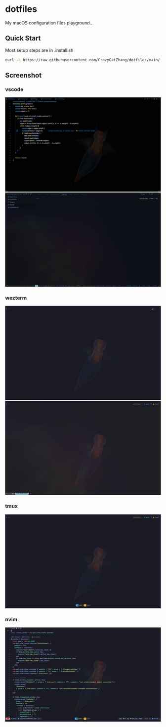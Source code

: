 # dotfiles

My macOS configuration files playground...

## Quick Start

Most setup steps are in .install.sh

```bash
curl -L https://raw.githubusercontent.com/CrazyCatZhang/dotfiles/main/.install.sh | sh
```

## Screenshot

### vscode
![vscode screenshot](./.config/images/vscode-screenshot.png)
![vscode_panel_screenshot](./.config/images/vscode-panel-screenshot.png)

### wezterm
![wezterm screenshot](./.config/images/wezterm-screenshot.png)
![wezterm_tab_screenshot](./.config/images/wezterm-tab-screenshot.png)

### tmux
![tmux screenshot](./.config/images/tmux-screenshot.png)

### nvim
![nvim screenshot](./.config/images/nvim-screenshot.png)

